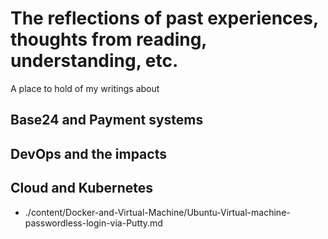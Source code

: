 # The reflections of past experiences, thoughts from reading, understanding, etc. 
A place to hold of my writings about
## Base24 and Payment systems
## DevOps and the impacts
## Cloud and Kubernetes
- ./content/Docker-and-Virtual-Machine/Ubuntu-Virtual-machine-passwordless-login-via-Putty.md
